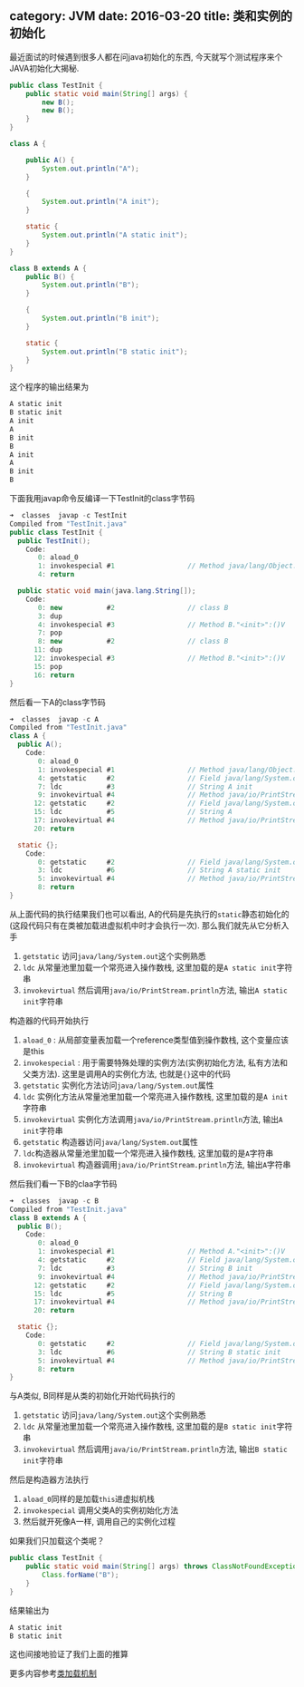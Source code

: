 category: JVM
date: 2016-03-20
title: 类和实例的初始化
---
最近面试的时候遇到很多人都在问java初始化的东西, 今天就写个测试程序来个JAVA初始化大揭秘.
```java
public class TestInit {
    public static void main(String[] args) {
        new B();
        new B();
    }
}

class A {

    public A() {
        System.out.println("A");
    }

    {
        System.out.println("A init");
    }

    static {
        System.out.println("A static init");
    }
}

class B extends A {
    public B() {
        System.out.println("B");
    }

    {
        System.out.println("B init");
    }

    static {
        System.out.println("B static init");
    }
}
```
这个程序的输出结果为
```bash
A static init
B static init
A init
A
B init
B
A init
A
B init
B
```

下面我用javap命令反编译一下TestInit的class字节码
```java
➜  classes  javap -c TestInit
Compiled from "TestInit.java"
public class TestInit {
  public TestInit();
    Code:
       0: aload_0
       1: invokespecial #1                  // Method java/lang/Object."<init>":()V
       4: return

  public static void main(java.lang.String[]);
    Code:
       0: new           #2                  // class B
       3: dup
       4: invokespecial #3                  // Method B."<init>":()V
       7: pop
       8: new           #2                  // class B
      11: dup
      12: invokespecial #3                  // Method B."<init>":()V
      15: pop
      16: return
}
```
然后看一下A的class字节码
```java
➜  classes  javap -c A
Compiled from "TestInit.java"
class A {
  public A();
    Code:
       0: aload_0
       1: invokespecial #1                  // Method java/lang/Object."<init>":()V
       4: getstatic     #2                  // Field java/lang/System.out:Ljava/io/PrintStream;
       7: ldc           #3                  // String A init
       9: invokevirtual #4                  // Method java/io/PrintStream.println:(Ljava/lang/String;)V
      12: getstatic     #2                  // Field java/lang/System.out:Ljava/io/PrintStream;
      15: ldc           #5                  // String A
      17: invokevirtual #4                  // Method java/io/PrintStream.println:(Ljava/lang/String;)V
      20: return

  static {};
    Code:
       0: getstatic     #2                  // Field java/lang/System.out:Ljava/io/PrintStream;
       3: ldc           #6                  // String A static init
       5: invokevirtual #4                  // Method java/io/PrintStream.println:(Ljava/lang/String;)V
       8: return
}
```
从上面代码的执行结果我们也可以看出, A的代码是先执行的`static`静态初始化的(这段代码只有在类被加载进虚拟机中时才会执行一次). 那么我们就先从它分析入手
1. `getstatic` 访问`java/lang/System.out`这个实例熟悉
2. `ldc` 从常量池里加载一个常亮进入操作数栈, 这里加载的是`A static init`字符串
3. `invokevirtual` 然后调用`java/io/PrintStream.println`方法, 输出`A static init`字符串

构造器的代码开始执行
1. `aload_0` : 从局部变量表加载一个reference类型值到操作数栈, 这个变量应该是this
2. `invokespecial` : 用于需要特殊处理的实例方法(实例初始化方法, 私有方法和父类方法). 这里是调用A的实例化方法, 也就是`{}`这中的代码
3. `getstatic` 实例化方法访问`java/lang/System.out`属性
4. `ldc` 实例化方法从常量池里加载一个常亮进入操作数栈, 这里加载的是`A init`字符串
5. `invokevirtual` 实例化方法调用`java/io/PrintStream.println`方法, 输出`A init`字符串
6. `getstatic` 构造器访问`java/lang/System.out`属性
7. `ldc`构造器从常量池里加载一个常亮进入操作数栈, 这里加载的是`A`字符串
8. `invokevirtual` 构造器调用`java/io/PrintStream.println`方法, 输出`A`字符串


然后我们看一下B的claa字节码
```java
➜  classes  javap -c B
Compiled from "TestInit.java"
class B extends A {
  public B();
    Code:
       0: aload_0
       1: invokespecial #1                  // Method A."<init>":()V
       4: getstatic     #2                  // Field java/lang/System.out:Ljava/io/PrintStream;
       7: ldc           #3                  // String B init
       9: invokevirtual #4                  // Method java/io/PrintStream.println:(Ljava/lang/String;)V
      12: getstatic     #2                  // Field java/lang/System.out:Ljava/io/PrintStream;
      15: ldc           #5                  // String B
      17: invokevirtual #4                  // Method java/io/PrintStream.println:(Ljava/lang/String;)V
      20: return

  static {};
    Code:
       0: getstatic     #2                  // Field java/lang/System.out:Ljava/io/PrintStream;
       3: ldc           #6                  // String B static init
       5: invokevirtual #4                  // Method java/io/PrintStream.println:(Ljava/lang/String;)V
       8: return
}
```
与A类似, B同样是从类的初始化开始代码执行的
1. `getstatic` 访问`java/lang/System.out`这个实例熟悉
2. `ldc` 从常量池里加载一个常亮进入操作数栈, 这里加载的是`B static init`字符串
3. `invokevirtual` 然后调用`java/io/PrintStream.println`方法, 输出`B static init`字符串

然后是构造器方法执行
1. `aload_0`同样的是加载`this`进虚拟机栈
2. `invokespecial` 调用父类A的实例初始化方法
3. 然后就开死像A一样, 调用自己的实例化过程

如果我们只加载这个类呢？
```java
public class TestInit {
	public static void main(String[] args) throws ClassNotFoundException {
		Class.forName("B");
	}
}
```
结果输出为
```bash
A static init
B static init
```
这也间接地验证了我们上面的推算


更多内容参考[类加载机制](http://www.ming15.wang/2014/09/09/jvm/%E7%B1%BB%E5%8A%A0%E8%BD%BD%E6%9C%BA%E5%88%B6/)